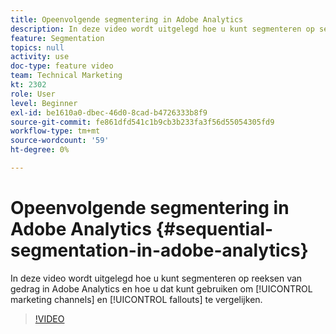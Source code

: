 ```yaml
---
title: Opeenvolgende segmentering in Adobe Analytics
description: In deze video wordt uitgelegd hoe u kunt segmenteren op sequenties van gedrag in Adobe Analytics en hoe u dat kunt gebruiken om marketingkanalen en fallouts te vergelijken.
feature: Segmentation
topics: null
activity: use
doc-type: feature video
team: Technical Marketing
kt: 2302
role: User
level: Beginner
exl-id: be1610a0-dbec-46d0-8cad-b4726333b8f9
source-git-commit: fe861dfd541c1b9cb3b233fa3f56d55054305fd9
workflow-type: tm+mt
source-wordcount: '59'
ht-degree: 0%

---
```


# Opeenvolgende segmentering in Adobe Analytics {#sequential-segmentation-in-adobe-analytics}

In deze video wordt uitgelegd hoe u kunt segmenteren op reeksen van gedrag in Adobe Analytics en hoe u dat kunt gebruiken om [!UICONTROL marketing channels] en [!UICONTROL fallouts] te vergelijken.

>[!VIDEO](https://video.tv.adobe.com/v/25405/?quality=12)
